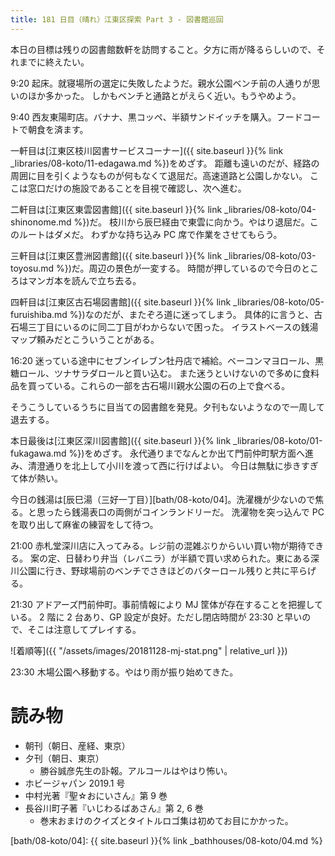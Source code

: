 ```yaml
---
title: 181 日目（晴れ）江東区探索 Part 3 - 図書館巡回
---
```


本日の目標は残りの図書館数軒を訪問すること。夕方に雨が降るらしいので、それまでに終えたい。

9:20 起床。就寝場所の選定に失敗したようだ。親水公園ベンチ前の人通りが思いのほか多かった。
しかもベンチと通路とがえらく近い。もうやめよう。

9:40 西友東陽町店。バナナ、黒コッペ、半額サンドイッチを購入。フードコートで朝食を済ます。

一軒目は[江東区枝川図書サービスコーナー]({{ site.baseurl }}{% link _libraries/08-koto/11-edagawa.md %})をめざす。
距離も遠いのだが、経路の周囲に目を引くようなものが何もなくて退屈だ。高速道路と公園しかない。
ここは窓口だけの施設であることを目視で確認し、次へ進む。

二軒目は[江東区東雲図書館]({{ site.baseurl }}{% link _libraries/08-koto/04-shinonome.md %})だ。
枝川から辰巳経由で東雲に向かう。やはり退屈だ。このルートはダメだ。
わずかな持ち込み PC 席で作業をさせてもらう。

三軒目は[江東区豊洲図書館]({{ site.baseurl }}{% link _libraries/08-koto/03-toyosu.md %})だ。周辺の景色が一変する。
時間が押しているので今日のところはマンガ本を読んで立ち去る。

四軒目は[江東区古石場図書館]({{ site.baseurl }}{% link _libraries/08-koto/05-furuishiba.md %})なのだが、またぞろ道に迷ってしまう。
具体的に言うと、古石場三丁目にいるのに同二丁目がわからないで困った。
イラストベースの銭湯マップ頼みだとこういうことがある。

16:20 迷っている途中にセブンイレブン牡丹店で補給。ベーコンマヨロール、黒糖ロール、ツナサラダロールと買い込む。
また迷うといけないので多めに食料品を買っている。これらの一部を古石場川親水公園の石の上で食べる。

そうこうしているうちに目当ての図書館を発見。夕刊もないようなので一周して退去する。

本日最後は[江東区深川図書館]({{ site.baseurl }}{% link _libraries/08-koto/01-fukagawa.md %})をめざす。
永代通りまでなんとか出て門前仲町駅方面へ進み、清澄通りを北上して小川を渡って西に行けばよい。
今日は無駄に歩きすぎて体が熱い。

今日の銭湯は[辰巳湯（三好一丁目）][bath/08-koto/04]。洗濯機が少ないので焦る。と思ったら銭湯表口の両側がコインランドリーだ。
洗濯物を突っ込んで PC を取り出して麻雀の練習をして待つ。

21:00 赤札堂深川店に入ってみる。レジ前の混雑ぶりからいい買い物が期待できる。
案の定、日替わり弁当（レバニラ）が半額で買い求められた。東にある深川公園に行き、野球場前のベンチでさきほどのバターロール残りと共に平らげる。

21:30 アドアーズ門前仲町。事前情報により MJ 筐体が存在することを把握している。
2 階に 2 台あり、GP 設定が良好。ただし閉店時間が 23:30 と早いので、そこは注意してプレイする。

![着順等]({{ "/assets/images/20181128-mj-stat.png" | relative_url }})

23:30 木場公園へ移動する。やはり雨が振り始めてきた。

# 読み物

* 朝刊（朝日、産経、東京）
* 夕刊（朝日、東京）
  * 勝谷誠彦先生の訃報。アルコールはやはり怖い。
* ホビージャパン 2019.1 号
* 中村光著『聖☆おにいさん』第 9 巻
* 長谷川町子著『いじわるばあさん』第 2, 6 巻
  * 巻末おまけのクイズとタイトルロゴ集は初めてお目にかかった。

[bath/08-koto/04]: {{ site.baseurl }}{% link _bathhouses/08-koto/04.md %}
